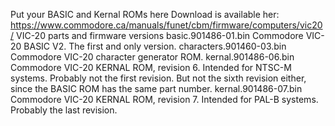 Put your BASIC and Kernal ROMs here
Download is available her:
https://www.commodore.ca/manuals/funet/cbm/firmware/computers/vic20/
    VIC-20 parts and firmware versions
basic.901486-01.bin
    Commodore VIC-20 BASIC V2. The first and only version.
characters.901460-03.bin
    Commodore VIC-20 character generator ROM.
kernal.901486-06.bin
    Commodore VIC-20 KERNAL ROM, revision 6. Intended for NTSC-M systems. Probably not the first revision. But not the sixth revision either, since the BASIC ROM has the same part number.
kernal.901486-07.bin
    Commodore VIC-20 KERNAL ROM, revision 7. Intended for PAL-B systems. Probably the last revision.